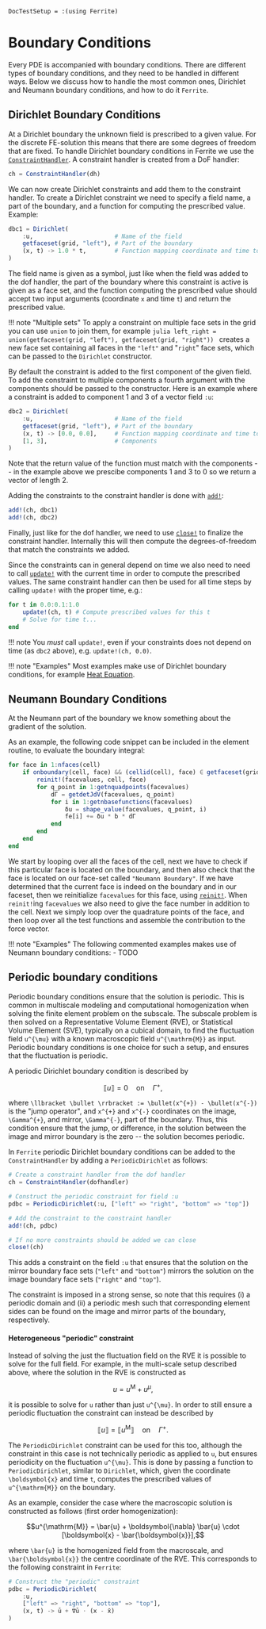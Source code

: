 ```@meta
DocTestSetup = :(using Ferrite)
```

# Boundary Conditions

Every PDE is accompanied with boundary conditions. There are different types of boundary
conditions, and they need to be handled in different ways. Below we discuss how to handle
the most common ones, Dirichlet and Neumann boundary conditions, and how to do it `Ferrite`.

## Dirichlet Boundary Conditions

At a Dirichlet boundary the unknown field is prescribed to a given value. For the discrete
FE-solution this means that there are some degrees of freedom that are fixed. To handle
Dirichlet boundary conditions in Ferrite we use the [`ConstraintHandler`](@ref). A
constraint handler is created from a DoF handler:

```julia
ch = ConstraintHandler(dh)
```

We can now create Dirichlet constraints and add them to the constraint handler. To create a
Dirichlet constraint we need to specify a field name, a part of the boundary, and a function
for computing the prescribed value. Example:

```julia
dbc1 = Dirichlet(
    :u,                       # Name of the field
    getfaceset(grid, "left"), # Part of the boundary
    (x, t) -> 1.0 * t,        # Function mapping coordinate and time to a prescribed value
)
```

The field name is given as a symbol, just like when the field was added to the dof handler,
the part of the boundary where this constraint is active is given as a face set, and the
function computing the prescribed value should accept two input arguments (coordinate `x`
and time `t`) and return the prescribed value.

!!! note "Multiple sets"
    To apply a constraint on multiple face sets in the grid you can use `union` to join
    them, for example
    ```julia
    left_right = union(getfaceset(grid, "left"), getfaceset(grid, "right"))
    ```
    creates a new face set containing all faces in the `"left"` and "`right`" face sets,
    which can be passed to the `Dirichlet` constructor.

By default the constraint is added to the first component of the given field. To add the
constraint to multiple components a fourth argument with the components should be passed to
the constructor. Here is an example where a constraint is added to component 1 and 3 of a
vector field `:u`:

```julia
dbc2 = Dirichlet(
    :u,                       # Name of the field
    getfaceset(grid, "left"), # Part of the boundary
    (x, t) -> [0.0, 0.0],     # Function mapping coordinate and time to a prescribed value
    [1, 3],                   # Components
)
```

Note that the return value of the function must match with the components -- in the example
above we prescibe components 1 and 3 to 0 so we return a vector of length 2.

Adding the constraints to the constraint handler is done with [`add!`](@ref):

```julia
add!(ch, dbc1)
add!(ch, dbc2)
```

Finally, just like for the dof handler, we need to use [`close!`](@ref) to finalize the
constraint handler. Internally this will then compute the degrees-of-freedom that match the
constraints we added.

Since the constraints can in general depend on time we also need to need to call
[`update!`](@ref) with the current time in order to compute the prescribed values. The
same constraint handler can then be used for all time steps by calling `update!` with the
proper time, e.g.:

```julia
for t in 0.0:0.1:1.0
    update!(ch, t) # Compute prescribed values for this t
    # Solve for time t...
end
```

!!! note
    You *must* call `update!`, even if your constraints does not depend on time
    (as `dbc2` above), e.g. `update!(ch, 0.0)`.

!!! note "Examples"
    Most examples make use of Dirichlet boundary conditions, for example [Heat
    Equation](@ref).


## Neumann Boundary Conditions

At the Neumann part of the boundary we know something about the gradient of the solution.

As an example, the following code snippet can be included in the element routine,
to evaluate the boundary integral:

```julia
for face in 1:nfaces(cell)
    if onboundary(cell, face) && (cellid(cell), face) ∈ getfaceset(grid, "Neumann Boundary")
        reinit!(facevalues, cell, face)
        for q_point in 1:getnquadpoints(facevalues)
            dΓ = getdetJdV(facevalues, q_point)
            for i in 1:getnbasefunctions(facevalues)
                δu = shape_value(facevalues, q_point, i)
                fe[i] += δu * b * dΓ
            end
        end
    end
end
```

We start by looping over all the faces of the cell, next we have to check if
this particular face is located on the boundary, and then also check that the
face is located on our face-set called `"Neumann Boundary"`. If we have determined
that the current face is indeed on the boundary and in our faceset, then we
reinitialize `facevalues` for this face, using [`reinit!`](@ref). When `reinit!`ing
`facevalues` we also need to give the face number in addition to the cell.
Next we simply loop over the quadrature points of the face, and then loop over
all the test functions and assemble the contribution to the force vector.

!!! note "Examples"
    The following commented examples makes use of Neumann boundary conditions:
    - TODO

## Periodic boundary conditions

Periodic boundary conditions ensure that the solution is periodic. This is common
in multiscale modeling and computational homogenization when solving the finite element
problem on the subscale. The subscale problem is then solved on a Representative Volume
Element (RVE), or Statistical Volume Element (SVE), typically on a cubical domain, to
find the fluctuation field ``u^{\mu}`` with a known macroscopic field ``u^{\mathrm{M}}``
as input. Periodic boundary conditions is one choice for such a setup, and ensures that
the fluctuation is periodic.

A periodic Dirichlet boundary condition is described by

```math
\llbracket u \rrbracket = 0 \quad \mathrm{on} \quad \Gamma^{+},
```

where ``\llbracket \bullet \rrbracket := \bullet(x^{+}) - \bullet(x^{-})`` is the "jump
operator", and ``x^{+}`` and ``x^{-}`` coordinates on the image, ``\Gamma^{+}``, and
mirror, ``\Gamma^{-}``, part of the boundary. Thus, this condition ensure that the jump,
or difference, in the solution between the image and mirror boundary is the zero -- the
solution becomes periodic.

In `Ferrite` periodic Dirichlet boundary conditions can be added to the `ConstraintHandler`
by adding a `PeriodicDirichlet` as follows:

```julia
# Create a constraint handler from the dof handler
ch = ConstraintHandler(dofhandler)

# Construct the periodic constraint for field :u
pdbc = PeriodicDirichlet(:u, ["left" => "right", "bottom" => "top"])

# Add the constraint to the constraint handler
add!(ch, pdbc)

# If no more constraints should be added we can close
close!(ch)
```

This adds a constraint on the field `:u` that ensures that the solution on the mirror
boundary face sets (`"left"` and `"bottom"`) mirrors the solution on the image boundary
face sets (`"right"` and `"top"`).

The constraint is imposed in a strong sense, so note
that this requires (i) a periodic domain and (ii) a periodic mesh such that corresponding
element sides can be found on the image and mirror parts of the boundary, respectively.

#### Heterogeneous "periodic" constraint

Instead of solving the just the fluctuation field on the RVE it is possible to solve for
the full field. For example, in the multi-scale setup described above, where the solution
in the RVE is constructed as

```math
u = u^{\mathrm{M}} + u^{\mu},
```

it is possible to solve for ``u`` rather than just ``u^{\mu}``. In order to still ensure
a periodic fluctuation the constraint can instead be described by

```math
\llbracket u \rrbracket = \llbracket u^{\mathrm{M}} \rrbracket
\quad \mathrm{on} \quad \Gamma^{+}.
```

The `PeriodicDirichlet` constraint can be used for this too, although the constraint in this
case is not technically periodic as applied to ``u``, but ensures periodicity on the
fluctuation ``u^{\mu}``. This is done by passing a function to `PeriodicDirichlet`, similar
to `Dirichlet`, which, given the coordinate ``\boldsymbol{x}`` and time `t`, computes the
prescribed values of ``u^{\mathrm{M}}`` on the boundary.

As an example, consider the case where the macroscopic solution is constructed as follows
(first order homogenization):

```math
u^{\mathrm{M}} = \bar{u} + \boldsymbol{\nabla} \bar{u} \cdot [\boldsymbol{x} - \bar{\boldsymbol{x}}],
```

where ``\bar{u}`` is the homogenized field from the macroscale, and ``\bar{\boldsymbol{x}}``
the centre coordinate of the RVE. This corresponds to the following constraint in `Ferrite`:

```julia
# Construct the "periodic" constraint
pdbc = PeriodicDirichlet(
    :u,
    ["left" => "right", "bottom" => "top"],
    (x, t) -> ū + ∇ū ⋅ (x - x̄)
)
```
